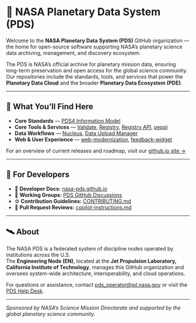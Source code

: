 # 🌌 NASA Planetary Data System (PDS)

Welcome to the **NASA Planetary Data System (PDS)** GitHub organization —  
the home for open-source software supporting NASA’s planetary science data archiving, management, and discovery ecosystem.

The PDS is NASA’s official archive for planetary mission data, ensuring long-term preservation and open access for the global science community.  
Our repositories include the standards, tools, and services that power the **Planetary Data Cloud** and the broader **Planetary Data Ecosystem (PDE)**.

---

## 🚀 What You’ll Find Here

- **Core Standards** — [PDS4 Information Model](https://github.com/NASA-PDS/pds4-information-model)
- **Core Tools & Services** — [Validate](https://github.com/NASA-PDS/validate), [Registry](https://github.com/NASA-PDS/registry), [Registry API](https://github.com/NASA-PDS/registry-api), [peppi](https://github.com/NASA-PDS/peppi)
- **Data Workflows** — [Nucleus](https://github.com/NASA-PDS/nucleus), [Data Upload Manager](https://github.com/NASA-PDS/data-upload-manager)  
- **Web & User Experience** — [web-modernization](https://github.com/NASA-PDS/web-modernization), [feedback-widget](https://github.com/NASA-PDS/feedback-widget)

For an overview of current releases and roadmap, visit our [github.io site →](https://nasa-pds.github.io/)

---

## 🧪 For Developers

- 🧭 **Developer Docs:** [nasa-pds.github.io](https://nasa-pds.github.io)  
- 💬 **Working Groups:** [PDS GitHub Discussions](https://github.com/NASA-PDS/registry/discussions)  
- ⚙️ **Contribution Guidelines:** [CONTRIBUTING.md](https://github.com/NASA-PDS/.github/blob/main/CONTRIBUTING.md)  
- 🤖 **Pull Request Reviews:** [copilot-instructions.md](https://github.com/NASA-PDS/copilot-instructions.md)

---

## 🛰️ About

The NASA PDS is a federated system of discipline nodes operated by institutions across the U.S.  
The **Engineering Node (EN)**, located at the **Jet Propulsion Laboratory, California Institute of Technology**, manages this GitHub organization and oversees system-wide architecture, interoperability, and cloud operations.

For questions or assistance, contact [pds_operator@jpl.nasa.gov](mailto:pds_operator@jpl.nasa.gov) or visit the [PDS Help Desk](https://pds.nasa.gov/?feedback=true).

---

*Sponsored by NASA’s Science Mission Directorate and supported by the global planetary science community.*

